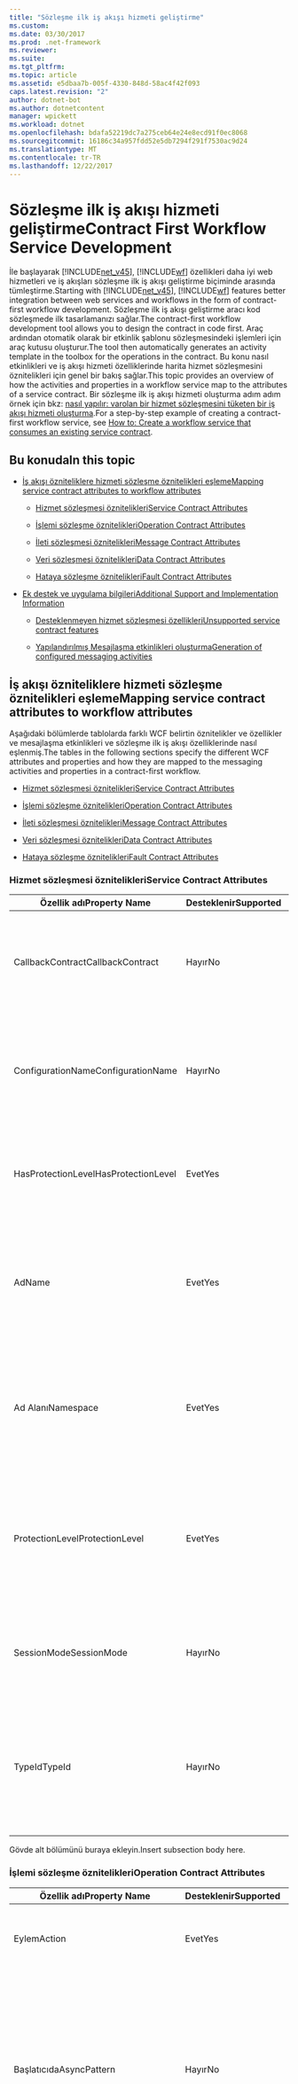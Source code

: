 ```yaml
---
title: "Sözleşme ilk iş akışı hizmeti geliştirme"
ms.custom: 
ms.date: 03/30/2017
ms.prod: .net-framework
ms.reviewer: 
ms.suite: 
ms.tgt_pltfrm: 
ms.topic: article
ms.assetid: e5dbaa7b-005f-4330-848d-58ac4f42f093
caps.latest.revision: "2"
author: dotnet-bot
ms.author: dotnetcontent
manager: wpickett
ms.workload: dotnet
ms.openlocfilehash: bdafa52219dc7a275ceb64e24e8ecd91f0ec8068
ms.sourcegitcommit: 16186c34a957fdd52e5db7294f291f7530ac9d24
ms.translationtype: MT
ms.contentlocale: tr-TR
ms.lasthandoff: 12/22/2017
---
```

# <a name="contract-first-workflow-service-development"></a><span data-ttu-id="bb049-102">Sözleşme ilk iş akışı hizmeti geliştirme</span><span class="sxs-lookup"><span data-stu-id="bb049-102">Contract First Workflow Service Development</span></span>
<span data-ttu-id="bb049-103">İle başlayarak [!INCLUDE[net_v45](../../../includes/net-v45-md.md)], [!INCLUDE[wf](../../../includes/wf-md.md)] özellikleri daha iyi web hizmetleri ve iş akışları sözleşme ilk iş akışı geliştirme biçiminde arasında tümleştirme.</span><span class="sxs-lookup"><span data-stu-id="bb049-103">Starting with [!INCLUDE[net_v45](../../../includes/net-v45-md.md)], [!INCLUDE[wf](../../../includes/wf-md.md)] features better integration between web services and workflows in the form of contract-first workflow development.</span></span> <span data-ttu-id="bb049-104">Sözleşme ilk iş akışı geliştirme aracı kod sözleşmede ilk tasarlamanızı sağlar.</span><span class="sxs-lookup"><span data-stu-id="bb049-104">The contract-first workflow development tool allows you to design the contract in code first.</span></span> <span data-ttu-id="bb049-105">Araç ardından otomatik olarak bir etkinlik şablonu sözleşmesindeki işlemleri için araç kutusu oluşturur.</span><span class="sxs-lookup"><span data-stu-id="bb049-105">The tool then automatically generates an activity template in the toolbox for the operations in the contract.</span></span> <span data-ttu-id="bb049-106">Bu konu nasıl etkinlikleri ve iş akışı hizmeti özelliklerinde harita hizmet sözleşmesini öznitelikleri için genel bir bakış sağlar.</span><span class="sxs-lookup"><span data-stu-id="bb049-106">This topic provides an overview of how the activities and properties in a workflow service map to the attributes of a service contract.</span></span> <span data-ttu-id="bb049-107">Bir sözleşme ilk iş akışı hizmeti oluşturma adım adım örnek için bkz: [nasıl yapılır: varolan bir hizmet sözleşmesini tüketen bir iş akışı hizmeti oluşturma](../../../docs/framework/windows-workflow-foundation/how-to-create-a-workflow-service-that-consumes-an-existing-service-contract.md).</span><span class="sxs-lookup"><span data-stu-id="bb049-107">For a step-by-step example of creating a contract-first workflow service, see [How to: Create a workflow service that consumes an existing service contract](../../../docs/framework/windows-workflow-foundation/how-to-create-a-workflow-service-that-consumes-an-existing-service-contract.md).</span></span>  
  
## <a name="in-this-topic"></a><span data-ttu-id="bb049-108">Bu konuda</span><span class="sxs-lookup"><span data-stu-id="bb049-108">In this topic</span></span>  
  
-   [<span data-ttu-id="bb049-109">İş akışı özniteliklere hizmeti sözleşme öznitelikleri eşleme</span><span class="sxs-lookup"><span data-stu-id="bb049-109">Mapping service contract attributes to workflow attributes</span></span>](../../../docs/framework/windows-workflow-foundation/contract-first-workflow-service-development.md#MappingAttributes)  
  
    -   [<span data-ttu-id="bb049-110">Hizmet sözleşmesi öznitelikleri</span><span class="sxs-lookup"><span data-stu-id="bb049-110">Service Contract Attributes</span></span>](../../../docs/framework/windows-workflow-foundation/contract-first-workflow-service-development.md#ServiceContract)  
  
    -   [<span data-ttu-id="bb049-111">İşlemi sözleşme öznitelikleri</span><span class="sxs-lookup"><span data-stu-id="bb049-111">Operation Contract Attributes</span></span>](../../../docs/framework/windows-workflow-foundation/contract-first-workflow-service-development.md#OperationContract)  
  
    -   [<span data-ttu-id="bb049-112">İleti sözleşmesi öznitelikleri</span><span class="sxs-lookup"><span data-stu-id="bb049-112">Message Contract Attributes</span></span>](../../../docs/framework/windows-workflow-foundation/contract-first-workflow-service-development.md#MessageContract)  
  
    -   [<span data-ttu-id="bb049-113">Veri sözleşmesi öznitelikleri</span><span class="sxs-lookup"><span data-stu-id="bb049-113">Data Contract Attributes</span></span>](../../../docs/framework/windows-workflow-foundation/contract-first-workflow-service-development.md#DataContract)  
  
    -   [<span data-ttu-id="bb049-114">Hataya sözleşme öznitelikleri</span><span class="sxs-lookup"><span data-stu-id="bb049-114">Fault Contract Attributes</span></span>](../../../docs/framework/windows-workflow-foundation/contract-first-workflow-service-development.md#FaultContract)  
  
-   [<span data-ttu-id="bb049-115">Ek destek ve uygulama bilgileri</span><span class="sxs-lookup"><span data-stu-id="bb049-115">Additional Support and Implementation Information</span></span>](../../../docs/framework/windows-workflow-foundation/contract-first-workflow-service-development.md#AdditionalSupport)  
  
    -   [<span data-ttu-id="bb049-116">Desteklenmeyen hizmet sözleşmesi özellikleri</span><span class="sxs-lookup"><span data-stu-id="bb049-116">Unsupported service contract features</span></span>](../../../docs/framework/windows-workflow-foundation/contract-first-workflow-service-development.md#UnsupportedFeatures)  
  
    -   [<span data-ttu-id="bb049-117">Yapılandırılmış Mesajlaşma etkinlikleri oluşturma</span><span class="sxs-lookup"><span data-stu-id="bb049-117">Generation of configured messaging activities</span></span>](../../../docs/framework/windows-workflow-foundation/contract-first-workflow-service-development.md#ActivityGeneration)  
  
##  <a name="MappingAttributes"></a><span data-ttu-id="bb049-118">İş akışı özniteliklere hizmeti sözleşme öznitelikleri eşleme</span><span class="sxs-lookup"><span data-stu-id="bb049-118">Mapping service contract attributes to workflow attributes</span></span>  
 <span data-ttu-id="bb049-119">Aşağıdaki bölümlerde tablolarda farklı WCF belirtin öznitelikler ve özellikler ve mesajlaşma etkinlikleri ve sözleşme ilk iş akışı özelliklerinde nasıl eşlenmiş.</span><span class="sxs-lookup"><span data-stu-id="bb049-119">The tables in the following sections specify the different WCF attributes and properties and how they are mapped to the messaging activities and properties in a contract-first workflow.</span></span>  
  
-   [<span data-ttu-id="bb049-120">Hizmet sözleşmesi öznitelikleri</span><span class="sxs-lookup"><span data-stu-id="bb049-120">Service Contract Attributes</span></span>](../../../docs/framework/windows-workflow-foundation/contract-first-workflow-service-development.md#ServiceContract)  
  
-   [<span data-ttu-id="bb049-121">İşlemi sözleşme öznitelikleri</span><span class="sxs-lookup"><span data-stu-id="bb049-121">Operation Contract Attributes</span></span>](../../../docs/framework/windows-workflow-foundation/contract-first-workflow-service-development.md#OperationContract)  
  
-   [<span data-ttu-id="bb049-122">İleti sözleşmesi öznitelikleri</span><span class="sxs-lookup"><span data-stu-id="bb049-122">Message Contract Attributes</span></span>](../../../docs/framework/windows-workflow-foundation/contract-first-workflow-service-development.md#MessageContract)  
  
-   [<span data-ttu-id="bb049-123">Veri sözleşmesi öznitelikleri</span><span class="sxs-lookup"><span data-stu-id="bb049-123">Data Contract Attributes</span></span>](../../../docs/framework/windows-workflow-foundation/contract-first-workflow-service-development.md#DataContract)  
  
-   [<span data-ttu-id="bb049-124">Hataya sözleşme öznitelikleri</span><span class="sxs-lookup"><span data-stu-id="bb049-124">Fault Contract Attributes</span></span>](../../../docs/framework/windows-workflow-foundation/contract-first-workflow-service-development.md#FaultContract)  
  
###  <a name="ServiceContract"></a><span data-ttu-id="bb049-125">Hizmet sözleşmesi öznitelikleri</span><span class="sxs-lookup"><span data-stu-id="bb049-125">Service Contract Attributes</span></span>  
  
|<span data-ttu-id="bb049-126">Özellik adı</span><span class="sxs-lookup"><span data-stu-id="bb049-126">Property Name</span></span>|<span data-ttu-id="bb049-127">Desteklenir</span><span class="sxs-lookup"><span data-stu-id="bb049-127">Supported</span></span>|<span data-ttu-id="bb049-128">Açıklama</span><span class="sxs-lookup"><span data-stu-id="bb049-128">Description</span></span>|<span data-ttu-id="bb049-129">WF doğrulama</span><span class="sxs-lookup"><span data-stu-id="bb049-129">WF Validation</span></span>|  
|-------------------|---------------|-----------------|-------------------|  
|<span data-ttu-id="bb049-130">CallbackContract</span><span class="sxs-lookup"><span data-stu-id="bb049-130">CallbackContract</span></span>|<span data-ttu-id="bb049-131">Hayır</span><span class="sxs-lookup"><span data-stu-id="bb049-131">No</span></span>|<span data-ttu-id="bb049-132">Alır veya sözleşme çift yönlü sözleşme olduğunda geri çağırma sözleşme türünü ayarlar.</span><span class="sxs-lookup"><span data-stu-id="bb049-132">Gets or sets the type of callback contract when the contract is a duplex contract.</span></span>|<span data-ttu-id="bb049-133">(YOK)</span><span class="sxs-lookup"><span data-stu-id="bb049-133">(N/A)</span></span>|  
|<span data-ttu-id="bb049-134">ConfigurationName</span><span class="sxs-lookup"><span data-stu-id="bb049-134">ConfigurationName</span></span>|<span data-ttu-id="bb049-135">Hayır</span><span class="sxs-lookup"><span data-stu-id="bb049-135">No</span></span>|<span data-ttu-id="bb049-136">Alır veya hizmet bir uygulama yapılandırma dosyasında bulmak için kullanılan adını ayarlar.</span><span class="sxs-lookup"><span data-stu-id="bb049-136">Gets or sets the name used to locate the service in an application configuration file.</span></span>|<span data-ttu-id="bb049-137">(YOK)</span><span class="sxs-lookup"><span data-stu-id="bb049-137">(N/A)</span></span>|  
|<span data-ttu-id="bb049-138">HasProtectionLevel</span><span class="sxs-lookup"><span data-stu-id="bb049-138">HasProtectionLevel</span></span>|<span data-ttu-id="bb049-139">Evet</span><span class="sxs-lookup"><span data-stu-id="bb049-139">Yes</span></span>|<span data-ttu-id="bb049-140">Üye bir koruma düzeyi atanmış olup olmadığını belirten bir değer alır.</span><span class="sxs-lookup"><span data-stu-id="bb049-140">Gets a value that indicates whether the member has a protection level assigned.</span></span>|<span data-ttu-id="bb049-141">Receive.ProtectionLevel null olmamalıdır.</span><span class="sxs-lookup"><span data-stu-id="bb049-141">Receive.ProtectionLevel should not be null.</span></span>|  
|<span data-ttu-id="bb049-142">Ad</span><span class="sxs-lookup"><span data-stu-id="bb049-142">Name</span></span>|<span data-ttu-id="bb049-143">Evet</span><span class="sxs-lookup"><span data-stu-id="bb049-143">Yes</span></span>|<span data-ttu-id="bb049-144">İçin adını alır veya ayarlar \<bağlantı noktası türü > öğesi Web Hizmetleri Açıklama Dili (WSDL).</span><span class="sxs-lookup"><span data-stu-id="bb049-144">Gets or sets the name for the \<portType> element in Web Services Description Language (WSDL).</span></span>|<span data-ttu-id="bb049-145">Receive.ServiceContractName.LocalName eşleşmesi gerekir.</span><span class="sxs-lookup"><span data-stu-id="bb049-145">Receive.ServiceContractName.LocalName should match.</span></span>|  
|<span data-ttu-id="bb049-146">Ad Alanı</span><span class="sxs-lookup"><span data-stu-id="bb049-146">Namespace</span></span>|<span data-ttu-id="bb049-147">Evet</span><span class="sxs-lookup"><span data-stu-id="bb049-147">Yes</span></span>|<span data-ttu-id="bb049-148">Alır veya ayarlar ad alanı \<bağlantı noktası türü > öğesi Web Hizmetleri Açıklama Dili (WSDL).</span><span class="sxs-lookup"><span data-stu-id="bb049-148">Gets or sets the namespace of the \<portType> element in Web Services Description Language (WSDL).</span></span>|<span data-ttu-id="bb049-149">Receive.ServiceContractName.NameSpace eşleşmelidir</span><span class="sxs-lookup"><span data-stu-id="bb049-149">Receive.ServiceContractName.NameSpace should match</span></span>|  
|<span data-ttu-id="bb049-150">ProtectionLevel</span><span class="sxs-lookup"><span data-stu-id="bb049-150">ProtectionLevel</span></span>|<span data-ttu-id="bb049-151">Evet</span><span class="sxs-lookup"><span data-stu-id="bb049-151">Yes</span></span>|<span data-ttu-id="bb049-152">Sözleşme için bağlama ProtectionLevel özelliğinin değeri destekleyip desteklemediğini belirtir.</span><span class="sxs-lookup"><span data-stu-id="bb049-152">Specifies whether the binding for the contract must support the value of the ProtectionLevel property.</span></span>|<span data-ttu-id="bb049-153">Receive.ProtectionLevel eşleşmesi gerekir.</span><span class="sxs-lookup"><span data-stu-id="bb049-153">Receive.ProtectionLevel should match.</span></span>|  
|<span data-ttu-id="bb049-154">SessionMode</span><span class="sxs-lookup"><span data-stu-id="bb049-154">SessionMode</span></span>|<span data-ttu-id="bb049-155">Hayır</span><span class="sxs-lookup"><span data-stu-id="bb049-155">No</span></span>|<span data-ttu-id="bb049-156">Alır veya oturumları izin verilen, izin verilen veya gerekli değil olup olmadığını ayarlar.</span><span class="sxs-lookup"><span data-stu-id="bb049-156">Gets or sets whether sessions are allowed, not allowed or required.</span></span>|<span data-ttu-id="bb049-157">(YOK)</span><span class="sxs-lookup"><span data-stu-id="bb049-157">(N/A)</span></span>|  
|<span data-ttu-id="bb049-158">TypeId</span><span class="sxs-lookup"><span data-stu-id="bb049-158">TypeId</span></span>|<span data-ttu-id="bb049-159">Hayır</span><span class="sxs-lookup"><span data-stu-id="bb049-159">No</span></span>|<span data-ttu-id="bb049-160">Türetilen bir sınıfta uygulandığında, bu öznitelik için benzersiz bir tanımlayıcı alır.</span><span class="sxs-lookup"><span data-stu-id="bb049-160">When implemented in a derived class, gets a unique identifier for this Attribute.</span></span> <span data-ttu-id="bb049-161">(Öznitelik devralındı.)</span><span class="sxs-lookup"><span data-stu-id="bb049-161">(Inherited from Attribute.)</span></span>|<span data-ttu-id="bb049-162">(YOK)</span><span class="sxs-lookup"><span data-stu-id="bb049-162">(N/A)</span></span>|  
  
 <span data-ttu-id="bb049-163">Gövde alt bölümünü buraya ekleyin.</span><span class="sxs-lookup"><span data-stu-id="bb049-163">Insert subsection body here.</span></span>  
  
###  <a name="OperationContract"></a><span data-ttu-id="bb049-164">İşlemi sözleşme öznitelikleri</span><span class="sxs-lookup"><span data-stu-id="bb049-164">Operation Contract Attributes</span></span>  
  
|<span data-ttu-id="bb049-165">Özellik adı</span><span class="sxs-lookup"><span data-stu-id="bb049-165">Property Name</span></span>|<span data-ttu-id="bb049-166">Desteklenir</span><span class="sxs-lookup"><span data-stu-id="bb049-166">Supported</span></span>|<span data-ttu-id="bb049-167">Açıklama</span><span class="sxs-lookup"><span data-stu-id="bb049-167">Description</span></span>|<span data-ttu-id="bb049-168">WF doğrulama</span><span class="sxs-lookup"><span data-stu-id="bb049-168">WF Validation</span></span>|  
|-------------------|---------------|-----------------|-------------------|  
|<span data-ttu-id="bb049-169">Eylem</span><span class="sxs-lookup"><span data-stu-id="bb049-169">Action</span></span>|<span data-ttu-id="bb049-170">Evet</span><span class="sxs-lookup"><span data-stu-id="bb049-170">Yes</span></span>|<span data-ttu-id="bb049-171">Eylemi alır veya WS adresleme istek iletisinin ayarlar.</span><span class="sxs-lookup"><span data-stu-id="bb049-171">Gets or sets the WS-Addressing action of the request message.</span></span>|<span data-ttu-id="bb049-172">Receive.Action eşleşmesi gerekir.</span><span class="sxs-lookup"><span data-stu-id="bb049-172">Receive.Action should match.</span></span>|  
|<span data-ttu-id="bb049-173">Başlatıcıda</span><span class="sxs-lookup"><span data-stu-id="bb049-173">AsyncPattern</span></span>|<span data-ttu-id="bb049-174">Hayır</span><span class="sxs-lookup"><span data-stu-id="bb049-174">No</span></span>|<span data-ttu-id="bb049-175">Begin zaman uyumsuz olarak kullanarak bir işlem uygulanır gösterir\<methodName > ve bitiş\<methodName > Hizmet sözleşmesinde yöntemi çifti.</span><span class="sxs-lookup"><span data-stu-id="bb049-175">Indicates that an operation is implemented asynchronously using a Begin\<methodName> and End\<methodName> method pair in a service contract.</span></span>|<span data-ttu-id="bb049-176">(YOK)</span><span class="sxs-lookup"><span data-stu-id="bb049-176">(N/A)</span></span>|  
|<span data-ttu-id="bb049-177">HasProtectionLevel</span><span class="sxs-lookup"><span data-stu-id="bb049-177">HasProtectionLevel</span></span>|<span data-ttu-id="bb049-178">Evet</span><span class="sxs-lookup"><span data-stu-id="bb049-178">Yes</span></span>|<span data-ttu-id="bb049-179">Bu işlem için iletileri, imzalı şifrelenmesi gerekip gerekmediğini belirten bir değer veya her ikisini de alır.</span><span class="sxs-lookup"><span data-stu-id="bb049-179">Gets a value that indicates whether the messages for this operation must be encrypted, signed, or both.</span></span>|<span data-ttu-id="bb049-180">Receive.ProtectionLevel null olmamalıdır.</span><span class="sxs-lookup"><span data-stu-id="bb049-180">Receive.ProtectionLevel should not be null.</span></span>|  
|<span data-ttu-id="bb049-181">IsInitiating</span><span class="sxs-lookup"><span data-stu-id="bb049-181">IsInitiating</span></span>|<span data-ttu-id="bb049-182">Hayır</span><span class="sxs-lookup"><span data-stu-id="bb049-182">No</span></span>|<span data-ttu-id="bb049-183">Alır veya yöntemi (böyle bir oturum varsa), sunucu üzerindeki bir oturum başlatabilirsiniz bir işlem uygulayan olup olmadığını belirten bir değer ayarlar.</span><span class="sxs-lookup"><span data-stu-id="bb049-183">Gets or sets a value that indicates whether the method implements an operation that can initiate a session on the server(if such a session exists).</span></span>|<span data-ttu-id="bb049-184">(YOK)</span><span class="sxs-lookup"><span data-stu-id="bb049-184">(N/A)</span></span>|  
|<span data-ttu-id="bb049-185">IsOneWay</span><span class="sxs-lookup"><span data-stu-id="bb049-185">IsOneWay</span></span>|<span data-ttu-id="bb049-186">Evet</span><span class="sxs-lookup"><span data-stu-id="bb049-186">Yes</span></span>|<span data-ttu-id="bb049-187">Alır veya bir işlem bir yanıt iletisi döndüren olup olmadığını belirten bir değer ayarlar.</span><span class="sxs-lookup"><span data-stu-id="bb049-187">Gets or sets a value that indicates whether an operation returns a reply message.</span></span>|<span data-ttu-id="bb049-188">(Bunun için hiçbir SendReply almak veya bu göndermek için hiçbir ReceiveReply).</span><span class="sxs-lookup"><span data-stu-id="bb049-188">(No SendReply for this Receive OR no ReceiveReply for this Send).</span></span>|  
|<span data-ttu-id="bb049-189">IsTerminating</span><span class="sxs-lookup"><span data-stu-id="bb049-189">IsTerminating</span></span>|<span data-ttu-id="bb049-190">Hayır</span><span class="sxs-lookup"><span data-stu-id="bb049-190">No</span></span>|<span data-ttu-id="bb049-191">Alır veya herhangi biri, gönderilir, hizmet işlemi sunucunun yanıt iletisi sonra oturumu kapatmaya neden olup olmayacağını belirten bir değer ayarlar.</span><span class="sxs-lookup"><span data-stu-id="bb049-191">Gets or sets a value that indicates whether the service operation causes the server to close the session after the reply message, if any, is sent.</span></span>|<span data-ttu-id="bb049-192">(YOK)</span><span class="sxs-lookup"><span data-stu-id="bb049-192">(N/A)</span></span>|  
|<span data-ttu-id="bb049-193">Ad</span><span class="sxs-lookup"><span data-stu-id="bb049-193">Name</span></span>|<span data-ttu-id="bb049-194">Evet</span><span class="sxs-lookup"><span data-stu-id="bb049-194">Yes</span></span>|<span data-ttu-id="bb049-195">Alır veya ayarlar işlemin adı.</span><span class="sxs-lookup"><span data-stu-id="bb049-195">Gets or sets the name of the operation.</span></span>|<span data-ttu-id="bb049-196">Receive.OperationName eşleşmesi gerekir.</span><span class="sxs-lookup"><span data-stu-id="bb049-196">Receive.OperationName should match.</span></span>|  
|<span data-ttu-id="bb049-197">ProtectionLevel</span><span class="sxs-lookup"><span data-stu-id="bb049-197">ProtectionLevel</span></span>|<span data-ttu-id="bb049-198">Evet</span><span class="sxs-lookup"><span data-stu-id="bb049-198">Yes</span></span>|<span data-ttu-id="bb049-199">Alır veya bir işlem iletileri, imzalı şifrelenmesi gerekip gerekmediğini belirten bir değer veya her ikisini de ayarlar.</span><span class="sxs-lookup"><span data-stu-id="bb049-199">Gets or sets a value that specifies whether the messages of an operation must be encrypted, signed, or both.</span></span>|<span data-ttu-id="bb049-200">Receive.ProtectionLevel eşleşmesi gerekir.</span><span class="sxs-lookup"><span data-stu-id="bb049-200">Receive.ProtectionLevel should match.</span></span>|  
|<span data-ttu-id="bb049-201">ReplyAction</span><span class="sxs-lookup"><span data-stu-id="bb049-201">ReplyAction</span></span>|<span data-ttu-id="bb049-202">Evet</span><span class="sxs-lookup"><span data-stu-id="bb049-202">Yes</span></span>|<span data-ttu-id="bb049-203">Alır veya işlemi yanıt iletisi için SOAP eylemi değerini ayarlar.</span><span class="sxs-lookup"><span data-stu-id="bb049-203">Gets or sets the value of the SOAP action for the reply message of the operation.</span></span>|<span data-ttu-id="bb049-204">SendReply.Action eşleşmesi gerekir.</span><span class="sxs-lookup"><span data-stu-id="bb049-204">SendReply.Action should match.</span></span>|  
|<span data-ttu-id="bb049-205">TypeId</span><span class="sxs-lookup"><span data-stu-id="bb049-205">TypeId</span></span>|<span data-ttu-id="bb049-206">Hayır</span><span class="sxs-lookup"><span data-stu-id="bb049-206">No</span></span>|<span data-ttu-id="bb049-207">Türetilen bir sınıfta uygulandığında, bu öznitelik için benzersiz bir tanımlayıcı alır.</span><span class="sxs-lookup"><span data-stu-id="bb049-207">When implemented in a derived class, gets a unique identifier for this Attribute.</span></span> <span data-ttu-id="bb049-208">(Öznitelik devralındı.)</span><span class="sxs-lookup"><span data-stu-id="bb049-208">(Inherited from Attribute.)</span></span>|<span data-ttu-id="bb049-209">(YOK)</span><span class="sxs-lookup"><span data-stu-id="bb049-209">(N/A)</span></span>|  
  
###  <a name="MessageContract"></a><span data-ttu-id="bb049-210">İleti sözleşmesi öznitelikleri</span><span class="sxs-lookup"><span data-stu-id="bb049-210">Message Contract Attributes</span></span>  
  
|<span data-ttu-id="bb049-211">Özellik adı</span><span class="sxs-lookup"><span data-stu-id="bb049-211">Property Name</span></span>|<span data-ttu-id="bb049-212">Desteklenir</span><span class="sxs-lookup"><span data-stu-id="bb049-212">Supported</span></span>|<span data-ttu-id="bb049-213">Açıklama</span><span class="sxs-lookup"><span data-stu-id="bb049-213">Description</span></span>|<span data-ttu-id="bb049-214">WF doğrulama</span><span class="sxs-lookup"><span data-stu-id="bb049-214">WF Validation</span></span>|  
|-------------------|---------------|-----------------|-------------------|  
|<span data-ttu-id="bb049-215">HasProtectionLevel</span><span class="sxs-lookup"><span data-stu-id="bb049-215">HasProtectionLevel</span></span>|<span data-ttu-id="bb049-216">Evet</span><span class="sxs-lookup"><span data-stu-id="bb049-216">Yes</span></span>|<span data-ttu-id="bb049-217">İleti bir koruma düzeyi olup olmadığını belirten bir değer alır.</span><span class="sxs-lookup"><span data-stu-id="bb049-217">Gets a value that indicates whether the message has a protection level.</span></span>|<span data-ttu-id="bb049-218">Hiçbir doğrulama (Receive.Content ve SendReply.Content ileti sözleşmesi türüyle eşleşmelidir).</span><span class="sxs-lookup"><span data-stu-id="bb049-218">No validation (Receive.Content and SendReply.Content must match the message contract type).</span></span>|  
|<span data-ttu-id="bb049-219">IsWrapped</span><span class="sxs-lookup"><span data-stu-id="bb049-219">IsWrapped</span></span>|<span data-ttu-id="bb049-220">Evet</span><span class="sxs-lookup"><span data-stu-id="bb049-220">Yes</span></span>|<span data-ttu-id="bb049-221">Alır veya ileti gövdesi bir kapsayıcı öğe sahip olup olmadığını belirten bir değer ayarlar.</span><span class="sxs-lookup"><span data-stu-id="bb049-221">Gets or sets a value that specifies whether the message body has a wrapper element.</span></span>|<span data-ttu-id="bb049-222">Hiçbir doğrulama (Receive.Content ve Sendreply.Content ileti sözleşmesi türüyle eşleşmelidir).</span><span class="sxs-lookup"><span data-stu-id="bb049-222">No validation (Receive.Content and Sendreply.Content must match the message contract type).</span></span>|  
|<span data-ttu-id="bb049-223">ProtectionLevel</span><span class="sxs-lookup"><span data-stu-id="bb049-223">ProtectionLevel</span></span>|<span data-ttu-id="bb049-224">Hayır</span><span class="sxs-lookup"><span data-stu-id="bb049-224">No</span></span>|<span data-ttu-id="bb049-225">Alır veya ileti, imzalı şifrelenmesi gerekip gerekmediğini belirtilen bir değer veya her ikisini de ayarlar.</span><span class="sxs-lookup"><span data-stu-id="bb049-225">Gets or sets a value that specified whether the message must be encrypted, signed, or both.</span></span>|<span data-ttu-id="bb049-226">(YOK)</span><span class="sxs-lookup"><span data-stu-id="bb049-226">(N/A)</span></span>|  
|<span data-ttu-id="bb049-227">TypeId</span><span class="sxs-lookup"><span data-stu-id="bb049-227">TypeId</span></span>|<span data-ttu-id="bb049-228">Evet</span><span class="sxs-lookup"><span data-stu-id="bb049-228">Yes</span></span>|<span data-ttu-id="bb049-229">Türetilen bir sınıfta uygulandığında, bu öznitelik için benzersiz bir tanımlayıcı alır.</span><span class="sxs-lookup"><span data-stu-id="bb049-229">When implemented in a derived class, gets a unique identifier for this Attribute.</span></span> <span data-ttu-id="bb049-230">(Öznitelik devralındı.)</span><span class="sxs-lookup"><span data-stu-id="bb049-230">(Inherited from Attribute.)</span></span>|<span data-ttu-id="bb049-231">Hiçbir doğrulama (Receive.Content ve SendReply.Content ileti sözleşmesi türüyle eşleşmelidir).</span><span class="sxs-lookup"><span data-stu-id="bb049-231">No validation (Receive.Content and SendReply.Content must match the message contract type).</span></span>|  
|<span data-ttu-id="bb049-232">WrapperName</span><span class="sxs-lookup"><span data-stu-id="bb049-232">WrapperName</span></span>|<span data-ttu-id="bb049-233">Evet</span><span class="sxs-lookup"><span data-stu-id="bb049-233">Yes</span></span>|<span data-ttu-id="bb049-234">Alır veya ayarlar ileti gövdesinin sarmalayıcı öğesinin adı.</span><span class="sxs-lookup"><span data-stu-id="bb049-234">Gets or sets the name of the wrapper element of the message body.</span></span>|<span data-ttu-id="bb049-235">Hiçbir doğrulama (Receive.Content ve SendReply.Content ileti sözleşmesi türüyle eşleşmelidir).</span><span class="sxs-lookup"><span data-stu-id="bb049-235">No validation (Receive.Content and SendReply.Content must match the message contract type).</span></span>|  
|<span data-ttu-id="bb049-236">WrapperNamespace</span><span class="sxs-lookup"><span data-stu-id="bb049-236">WrapperNamespace</span></span>|<span data-ttu-id="bb049-237">Hayır</span><span class="sxs-lookup"><span data-stu-id="bb049-237">No</span></span>|<span data-ttu-id="bb049-238">Alır veya ayarlar ileti gövdesi sarmalayıcı öğesinin ad alanı.</span><span class="sxs-lookup"><span data-stu-id="bb049-238">Gets or sets the namespace of the message body wrapper element.</span></span>|<span data-ttu-id="bb049-239">(YOK)</span><span class="sxs-lookup"><span data-stu-id="bb049-239">(N/A)</span></span>|  
  
###  <a name="DataContract"></a><span data-ttu-id="bb049-240">Veri sözleşmesi öznitelikleri</span><span class="sxs-lookup"><span data-stu-id="bb049-240">Data Contract Attributes</span></span>  
  
|<span data-ttu-id="bb049-241">Özellik adı</span><span class="sxs-lookup"><span data-stu-id="bb049-241">Property Name</span></span>|<span data-ttu-id="bb049-242">Desteklenir</span><span class="sxs-lookup"><span data-stu-id="bb049-242">Supported</span></span>|<span data-ttu-id="bb049-243">Açıklama</span><span class="sxs-lookup"><span data-stu-id="bb049-243">Description</span></span>|<span data-ttu-id="bb049-244">WF doğrulama</span><span class="sxs-lookup"><span data-stu-id="bb049-244">WF Validation</span></span>|  
|-------------------|---------------|-----------------|-------------------|  
|<span data-ttu-id="bb049-245">IsReference</span><span class="sxs-lookup"><span data-stu-id="bb049-245">IsReference</span></span>|<span data-ttu-id="bb049-246">Hayır</span><span class="sxs-lookup"><span data-stu-id="bb049-246">No</span></span>|<span data-ttu-id="bb049-247">Alır veya mi nesne başvuru verileri korumak belirten bir değer ayarlar.</span><span class="sxs-lookup"><span data-stu-id="bb049-247">Gets or sets a value that indicates whether to preserve object reference data.</span></span>|<span data-ttu-id="bb049-248">(YOK)</span><span class="sxs-lookup"><span data-stu-id="bb049-248">(N/A)</span></span>|  
|<span data-ttu-id="bb049-249">Ad</span><span class="sxs-lookup"><span data-stu-id="bb049-249">Name</span></span>|<span data-ttu-id="bb049-250">Evet</span><span class="sxs-lookup"><span data-stu-id="bb049-250">Yes</span></span>|<span data-ttu-id="bb049-251">Alır veya türü için veri sözleşmesi adını ayarlar.</span><span class="sxs-lookup"><span data-stu-id="bb049-251">Gets or sets the name of the data contract for the type.</span></span>|<span data-ttu-id="bb049-252">Hiçbir doğrulama (Receive.Content ve SendReply.Content ileti sözleşmesi türüyle eşleşmelidir).</span><span class="sxs-lookup"><span data-stu-id="bb049-252">No validation (Receive.Content and SendReply.Content must match the message contract type).</span></span>|  
|<span data-ttu-id="bb049-253">Ad Alanı</span><span class="sxs-lookup"><span data-stu-id="bb049-253">Namespace</span></span>|<span data-ttu-id="bb049-254">Evet</span><span class="sxs-lookup"><span data-stu-id="bb049-254">Yes</span></span>|<span data-ttu-id="bb049-255">Türünü alır veya veri sözleşmesi için ad alanı için ayarlar.</span><span class="sxs-lookup"><span data-stu-id="bb049-255">Gets or sets the namespace for the data contract for the type.</span></span>|<span data-ttu-id="bb049-256">Hiçbir doğrulama (Receive.Content ve SendReply.Content ileti sözleşmesi türüyle eşleşmelidir).</span><span class="sxs-lookup"><span data-stu-id="bb049-256">No validation (Receive.Content and SendReply.Content must match the message contract type).</span></span>|  
|<span data-ttu-id="bb049-257">TypeId</span><span class="sxs-lookup"><span data-stu-id="bb049-257">TypeId</span></span>|<span data-ttu-id="bb049-258">Hayır</span><span class="sxs-lookup"><span data-stu-id="bb049-258">No</span></span>|<span data-ttu-id="bb049-259">Türetilen bir sınıfta uygulandığında, bu öznitelik için benzersiz bir tanımlayıcı alır.</span><span class="sxs-lookup"><span data-stu-id="bb049-259">When implemented in a derived class, gets a unique identifier for this Attribute.</span></span> <span data-ttu-id="bb049-260">(Öznitelik devralındı.)</span><span class="sxs-lookup"><span data-stu-id="bb049-260">(Inherited from Attribute.)</span></span>|<span data-ttu-id="bb049-261">(YOK)</span><span class="sxs-lookup"><span data-stu-id="bb049-261">(N/A)</span></span>|  
  
###  <a name="FaultContract"></a><span data-ttu-id="bb049-262">Hataya sözleşme öznitelikleri</span><span class="sxs-lookup"><span data-stu-id="bb049-262">Fault Contract Attributes</span></span>  
  
|<span data-ttu-id="bb049-263">Özellik adı</span><span class="sxs-lookup"><span data-stu-id="bb049-263">Property Name</span></span>|<span data-ttu-id="bb049-264">Desteklenir</span><span class="sxs-lookup"><span data-stu-id="bb049-264">Supported</span></span>|<span data-ttu-id="bb049-265">Açıklama</span><span class="sxs-lookup"><span data-stu-id="bb049-265">Description</span></span>|<span data-ttu-id="bb049-266">WF doğrulama</span><span class="sxs-lookup"><span data-stu-id="bb049-266">WF Validation</span></span>|  
|-------------------|---------------|-----------------|-------------------|  
|<span data-ttu-id="bb049-267">Eylem</span><span class="sxs-lookup"><span data-stu-id="bb049-267">Action</span></span>|<span data-ttu-id="bb049-268">Evet</span><span class="sxs-lookup"><span data-stu-id="bb049-268">Yes</span></span>|<span data-ttu-id="bb049-269">Eylemi alır veya işlemi sözleşmesinin bir parçası belirtilen SOAP hata iletisinin ayarlar.</span><span class="sxs-lookup"><span data-stu-id="bb049-269">Gets or sets the action of the SOAP fault message that is specified as part of the operation contract.</span></span>|<span data-ttu-id="bb049-270">SendReply.Action eşleşmesi gerekir.</span><span class="sxs-lookup"><span data-stu-id="bb049-270">SendReply.Action should match.</span></span>|  
|<span data-ttu-id="bb049-271">DetailType</span><span class="sxs-lookup"><span data-stu-id="bb049-271">DetailType</span></span>|<span data-ttu-id="bb049-272">Evet</span><span class="sxs-lookup"><span data-stu-id="bb049-272">Yes</span></span>|<span data-ttu-id="bb049-273">Hata bilgilerini içeren serileştirilebilir bir nesne türünü alır.</span><span class="sxs-lookup"><span data-stu-id="bb049-273">Gets the type of a serializable object that contains error information.</span></span>|<span data-ttu-id="bb049-274">SendReply.Content türü eşleşmelidir</span><span class="sxs-lookup"><span data-stu-id="bb049-274">SendReply.Content should match the type</span></span>|  
|<span data-ttu-id="bb049-275">HasProtectionLevel</span><span class="sxs-lookup"><span data-stu-id="bb049-275">HasProtectionLevel</span></span>|<span data-ttu-id="bb049-276">Hayır</span><span class="sxs-lookup"><span data-stu-id="bb049-276">No</span></span>|<span data-ttu-id="bb049-277">SOAP hata iletisi bir koruma düzeyi atanmış olup olmadığını belirten bir değer alır.</span><span class="sxs-lookup"><span data-stu-id="bb049-277">Gets a value that indicates whether the SOAP fault message has a protection level assigned.</span></span>|<span data-ttu-id="bb049-278">(YOK)</span><span class="sxs-lookup"><span data-stu-id="bb049-278">(N/A)</span></span>|  
|<span data-ttu-id="bb049-279">Ad</span><span class="sxs-lookup"><span data-stu-id="bb049-279">Name</span></span>|<span data-ttu-id="bb049-280">Hayır</span><span class="sxs-lookup"><span data-stu-id="bb049-280">No</span></span>|<span data-ttu-id="bb049-281">Adını alır veya hata iletisinin Web Hizmetleri Açıklama Dili (WSDL) ayarlar.</span><span class="sxs-lookup"><span data-stu-id="bb049-281">Gets or sets the name of the fault message in Web Services Description Language (WSDL).</span></span>|<span data-ttu-id="bb049-282">(YOK)</span><span class="sxs-lookup"><span data-stu-id="bb049-282">(N/A)</span></span>|  
|<span data-ttu-id="bb049-283">Ad Alanı</span><span class="sxs-lookup"><span data-stu-id="bb049-283">Namespace</span></span>|<span data-ttu-id="bb049-284">Hayır</span><span class="sxs-lookup"><span data-stu-id="bb049-284">No</span></span>|<span data-ttu-id="bb049-285">Alır veya ayarlar bir SOAP hatası ad alanı.</span><span class="sxs-lookup"><span data-stu-id="bb049-285">Gets or sets the namespace of the SOAP fault.</span></span>|<span data-ttu-id="bb049-286">(YOK)</span><span class="sxs-lookup"><span data-stu-id="bb049-286">(N/A)</span></span>|  
|<span data-ttu-id="bb049-287">ProtectionLevel</span><span class="sxs-lookup"><span data-stu-id="bb049-287">ProtectionLevel</span></span>|<span data-ttu-id="bb049-288">Hayır</span><span class="sxs-lookup"><span data-stu-id="bb049-288">No</span></span>|<span data-ttu-id="bb049-289">Bir SOAP hatası bağlamasını gerektirir koruma düzeyini belirtir.</span><span class="sxs-lookup"><span data-stu-id="bb049-289">Specifies the level of protection the SOAP fault requires from the binding.</span></span>|<span data-ttu-id="bb049-290">(YOK)</span><span class="sxs-lookup"><span data-stu-id="bb049-290">(N/A)</span></span>|  
|<span data-ttu-id="bb049-291">TypeId</span><span class="sxs-lookup"><span data-stu-id="bb049-291">TypeId</span></span>|<span data-ttu-id="bb049-292">Hayır</span><span class="sxs-lookup"><span data-stu-id="bb049-292">No</span></span>|<span data-ttu-id="bb049-293">Türetilen bir sınıfta uygulandığında, bu öznitelik için benzersiz bir tanımlayıcı alır.</span><span class="sxs-lookup"><span data-stu-id="bb049-293">When implemented in a derived class, gets a unique identifier for this Attribute.</span></span> <span data-ttu-id="bb049-294">(Öznitelik devralındı.)</span><span class="sxs-lookup"><span data-stu-id="bb049-294">(Inherited from Attribute.)</span></span>|<span data-ttu-id="bb049-295">(YOK)</span><span class="sxs-lookup"><span data-stu-id="bb049-295">(N/A)</span></span>|  
  
##  <a name="AdditionalSupport"></a><span data-ttu-id="bb049-296">Ek destek ve uygulama bilgileri</span><span class="sxs-lookup"><span data-stu-id="bb049-296">Additional Support and Implementation Information</span></span>  
  
-   [<span data-ttu-id="bb049-297">Desteklenmeyen hizmet sözleşmesi özellikleri</span><span class="sxs-lookup"><span data-stu-id="bb049-297">Unsupported service contract features</span></span>](../../../docs/framework/windows-workflow-foundation/contract-first-workflow-service-development.md#UnsupportedFeatures)  
  
-   [<span data-ttu-id="bb049-298">Yapılandırılmış Mesajlaşma etkinlikleri oluşturma</span><span class="sxs-lookup"><span data-stu-id="bb049-298">Generation of configured messaging activities</span></span>](../../../docs/framework/windows-workflow-foundation/contract-first-workflow-service-development.md#ActivityGeneration)  
  
###  <a name="UnsupportedFeatures"></a><span data-ttu-id="bb049-299">Desteklenmeyen hizmet sözleşmesi özellikleri</span><span class="sxs-lookup"><span data-stu-id="bb049-299">Unsupported service contract features</span></span>  
  
-   <span data-ttu-id="bb049-300">TPL (görev paralel kitaplığı) görevler sözleşmelerinde kullanımı desteklenmiyor.</span><span class="sxs-lookup"><span data-stu-id="bb049-300">Use of TPL (Task Parallel Library) Tasks in contracts is not supported.</span></span>  
  
-   <span data-ttu-id="bb049-301">Hizmet sözleşmelerinde devralma desteklenmiyor.</span><span class="sxs-lookup"><span data-stu-id="bb049-301">Inheritance in Service Contracts is not supported.</span></span>  
  
###  <a name="ActivityGeneration"></a><span data-ttu-id="bb049-302">Yapılandırılmış Mesajlaşma etkinlikleri oluşturma</span><span class="sxs-lookup"><span data-stu-id="bb049-302">Generation of configured messaging activities</span></span>  
 <span data-ttu-id="bb049-303">İki ortak statik yöntemler eklenir <xref:System.ServiceModel.Activities.Receive> ve <xref:System.ServiceModel.Activities.SendReply> oluşturulmasını desteklemek üzere etkinlikleri sözleşme ilk iş akışı hizmetlerini kullanırken İleti etkinlikleri önceden yapılandırılmış.</span><span class="sxs-lookup"><span data-stu-id="bb049-303">Two public static methods are added to the <xref:System.ServiceModel.Activities.Receive> and <xref:System.ServiceModel.Activities.SendReply> activities to support the generation of pre-configured message activities when using contract-first workflow services.</span></span>  
  
-   <xref:System.ServiceModel.Activities.Receive.FromOperationDescription%2A?displayProperty=nameWithType>  
  
-   <xref:System.ServiceModel.Activities.SendReply.FromOperationDescription%2A?displayProperty=nameWithType>  
  
 <span data-ttu-id="bb049-304">Bu yöntemler tarafından oluşturulan etkinliğini sözleşme doğrulamasını geçmesi ve bu nedenle bu yöntemleri için doğrulama mantığını bir parçası olarak dahili olarak kullanılan <xref:System.ServiceModel.Activities.Receive> ve <xref:System.ServiceModel.Activities.SendReply>.</span><span class="sxs-lookup"><span data-stu-id="bb049-304">The activity generated by these methods should pass contract validation, and therefore these methods are used internally as part of the validation logic for <xref:System.ServiceModel.Activities.Receive> and <xref:System.ServiceModel.Activities.SendReply>.</span></span> <span data-ttu-id="bb049-305"><xref:System.ServiceModel.Activities.Receive.OperationName%2A>, <xref:System.ServiceModel.Activities.Receive.ServiceContractName%2A>, <xref:System.ServiceModel.Activities.Receive.Action%2A>, <xref:System.ServiceModel.Activities.Receive.SerializerOption%2A>, <xref:System.ServiceModel.Activities.Receive.ProtectionLevel%2A>, Ve <xref:System.ServiceModel.Activities.Receive.KnownTypes%2A> alınan sözleşme eşleşen tüm önceden yapılandırılmış olan.</span><span class="sxs-lookup"><span data-stu-id="bb049-305">The <xref:System.ServiceModel.Activities.Receive.OperationName%2A>,  <xref:System.ServiceModel.Activities.Receive.ServiceContractName%2A>,  <xref:System.ServiceModel.Activities.Receive.Action%2A>,  <xref:System.ServiceModel.Activities.Receive.SerializerOption%2A>,  <xref:System.ServiceModel.Activities.Receive.ProtectionLevel%2A>, and <xref:System.ServiceModel.Activities.Receive.KnownTypes%2A> are all pre-configured to match the imported contract.</span></span> <span data-ttu-id="bb049-306">İş Akışı Tasarımcısı'nda etkinlikler için içerik özellikleri sayfasında **ileti** veya **parametreleri** bölümleri sözleşme eşleşen önceden yapılandırılmış de.</span><span class="sxs-lookup"><span data-stu-id="bb049-306">In the content properties page for the activities in the workflow designer, the **Message** or **Parameters** sections are also pre-configured to match the contract.</span></span>  
  
 <span data-ttu-id="bb049-307">WCF hata sözleşmeleri, ayrı bir dizi döndürerek ayrıca işlenir yapılandırılmış <xref:System.ServiceModel.Activities.SendReply> etkinlikleri her görünmesini hatalarının <xref:System.ServiceModel.Description.OperationDescription.Faults%2A> <xref:System.ServiceModel.Description.FaultDescriptionCollection>.</span><span class="sxs-lookup"><span data-stu-id="bb049-307">WCF fault contracts are also handled by returning a separate set of configured <xref:System.ServiceModel.Activities.SendReply> activities for each of the faults that show up in the <xref:System.ServiceModel.Description.OperationDescription.Faults%2A> <xref:System.ServiceModel.Description.FaultDescriptionCollection>.</span></span>  
  
 <span data-ttu-id="bb049-308">Diğer bölümleri için <xref:System.ServiceModel.Description.OperationDescription> WF Hizmetleri tarafından bugün (örneğin WebGet/Webınvoke davranışları veya özel işlemi davranışları) desteklenmeyen, API oluşturma ve yapılandırma bir parçası olarak bu değerleri göz ardı eder.</span><span class="sxs-lookup"><span data-stu-id="bb049-308">For other parts of <xref:System.ServiceModel.Description.OperationDescription> that are unsupported by WF services today (e.g. WebGet/WebInvoke behaviors, or custom operation behaviors), the API will ignore those values as part of the generation and configuration.</span></span> <span data-ttu-id="bb049-309">Hiçbir özel durum oluşturulur.</span><span class="sxs-lookup"><span data-stu-id="bb049-309">No exceptions will be thrown.</span></span>
